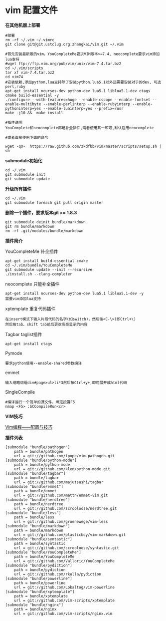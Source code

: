 # vim 配置文件

**在其他机器上部署**

    #部署
    rm -rf ~/.vim ~/.vimrc
    git clone git@git.ustclug.org:zhangkai/vim.git ~/.vim

    #首先安装最新版的vim，YouCompleteMe要求VIM版本>=7.4, neocomplete要求vim添加lua支持
    #wget ftp://ftp.vim.org/pub/vim/unix/vim-7.4.tar.bz2
    cd ~/.vim/scripts
    tar xf vim-7.4.tar.bz2
    cd vim74
    #安装依赖,添加python,lua支持除了安装python,lua5.1以外还需要安装对于的dev, 可选perl,ruby
    apt-get install ncurses-dev python-dev lua5.1 liblua5.1-dev ctags cmake build-essential -y
    ./configure --with-features=huge --enable-cscope --enable-fontset --enable-multibyte --enable-perlinterp --enable-rubyinterp --enable-pythoninterp=yes --enable-luainterp=yes --prefix=/usr
    make -j10 &&  make install

    #插件说明
    YouComplete和neocomplete都是补全插件,两者使用其一即可,默认启用neocomplete

    #或者直接使用下面的命令

    wget -qO-  https://raw.github.com/zkdfbb/vim/master/scripts/setup.sh | sh

**submodule初始化**

    cd ~/.vim
    git submodule init
    git submodule update


**升级所有插件**

    cd ~/.vim
    git submodule foreach git pull origin master

**删除一个插件，要求版本git >= 1.8.3**

    git submodule deinit bundle/markdown
    git rm bundle/markdown
    rm -rf .git/modules/bundle/markdown

**插件简介**

YouCompleteMe   补全插件

    apt-get install build-essential cmake
    cd ~/.vim/bundle/YouCompleteMe
    git submodule update --init --recursive
    ./install.sh --clang-completer

neocomplete     只能补全插件
    
    apt-get install ncurses-dev python-dev lua5.1 liblua5.1-dev -y
    需要vim添加lua支持

xptemplate    重复代码插件

    在insert模式下输入片段代码的名字(如switch)，然后按<C-\>(即Ctrl+\)
    然后按tab、shift tab前后更改高亮显示的内容

Tagbar    taglist插件

    apt-get install ctags

Pymode

    要求python使用--enable-shared参数编译

emmet

    输入缩略词组div#page>ul>li*3然后按Ctrl+y+,即可展开成html代码


SingleCompile

    #编译运行一个简单的源文件，绑定按键F5
    nmap <F5> :SCCompileRun<cr>


**VIM技巧**

[Vim编程——配置与技巧](http://linux-wiki.cn/wiki/%E7%94%A8Vim%E7%BC%96%E7%A8%8B%E2%80%94%E2%80%94%E9%85%8D%E7%BD%AE%E4%B8%8E%E6%8A%80%E5%B7%A7)

**插件列表**

    [submodule "bundle/pathogen"]
    	path = bundle/pathogen
    	url = git://github.com/tpope/vim-pathogen.git
    [submodule "bundle/python-mode"]
    	path = bundle/python-mode
    	url = git://github.com/klen/python-mode.git
    [submodule "bundle/tagbar"]
    	path = bundle/tagbar
    	url = git://github.com/majutsushi/tagbar
    [submodule "bundle/emmet"]
    	path = bundle/emmet
    	url = git://github.com/mattn/emmet-vim.git
    [submodule "bundle/nerdtree"]
    	path = bundle/nerdtree
    	url = git://github.com/scrooloose/nerdtree.git
    [submodule "bundle/less"]
    	path = bundle/less
    	url = git://github.com/groenewege/vim-less
    [submodule "bundle/markdown"]
    	path = bundle/markdown
    	url = git://github.com/plasticboy/vim-markdown.git
    [submodule "bundle/syntastic"]
    	path = bundle/syntastic
    	url = git://github.com/scrooloose/syntastic.git
    [submodule "bundle/YouCompleteMe"]
    	path = bundle/YouCompleteMe
    	url = git://github.com/Valloric/YouCompleteMe
    [submodule "bundle/pydiction"]
    	path = bundle/pydiction
    	url = git://github.com/rkulla/pydiction
    [submodule "bundle/powerline"]
    	path = bundle/powerline
    	url = git://github.com/Lokaltog/vim-powerline
    [submodule "bundle/xptemplate"]
    	path = bundle/xptemplate
    	url = git://github.com/vim-scripts/xptemplate
    [submodule "bundle/nginx"]
    	path = bundle/nginx
        url = git://github.com/vim-scripts/nginx.vim
